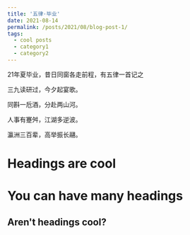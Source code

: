 ```yaml
---
title: '五律·毕业'
date: 2021-08-14
permalink: /posts/2021/08/blog-post-1/
tags:
  - cool posts
  - category1
  - category2
---
```


21年夏毕业，昔日同窗各走前程，有五律一首记之

三九读研过，今夕起宴歌。

同斟一卮酒，分赴两山河。

人事有蹇舛，江湖多逆波。

瀛洲三百辈，高举振长翮。

Headings are cool
======

You can have many headings
======

Aren't headings cool?
------